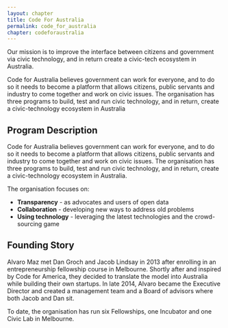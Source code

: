 ```yaml
---
layout: chapter
title: Code For Australia
permalink: code_for_australia
chapter: codeforaustralia
---
```

Our mission is to improve the interface between citizens and government via civic technology, and in return create a civic-tech ecosystem in Australia.
<!--more-->

Code for Australia believes government can work for everyone, and to do so it needs to become a platform that allows citizens, public servants and industry to come together and work on civic issues. The organisation has three programs to build, test and run civic technology, and in return, create a civic-technology ecosystem in Australia

## Program Description

Code for Australia believes government can work for everyone, and to do so it needs to become a platform that allows citizens, public servants and industry to come together and work on civic issues. The organisation has three programs to build, test and run civic technology, and in return, create a civic-technology ecosystem in Australia.


The organisation focuses on:

- __Transparency__ - as advocates and users of open data
- __Collaboration__ - developing new ways to address old problems
- __Using technology__ - leveraging the latest technologies and the crowd-sourcing game

## Founding Story

Alvaro Maz met Dan Groch and Jacob Lindsay in 2013 after enrolling in an entrepreneurship fellowship course in Melbourne. Shortly after and inspired by Code for America, they decided to translate the model into Australia while building their own startups. In late 2014, Alvaro became the Executive Director and created a management team and a Board of advisors where both Jacob and Dan sit.

To date, the organisation has run six Fellowships, one Incubator and one Civic Lab in Melbourne.
